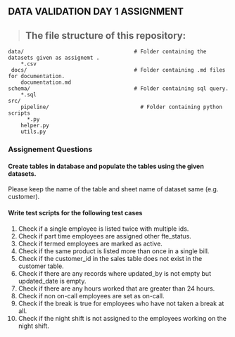 ## DATA VALIDATION DAY 1 ASSIGNMENT

> ## The file structure of this repository:


```
data/                                   # Folder containing the datasets given as assignemt .
    *.csv
 docs/                                  # Folder containing .md files for documentation.      
    documentation.md
schema/                                 # Folder containing sql query.
    *.sql    
src/
    pipeline/                             # Folder containing python scripts    
      *.py
    helper.py
    utils.py
```

### Assignement Questions

####  Create tables in database and populate the tables using the given datasets.

Please keep the name of the table and sheet name of dataset same (e.g. customer).

#### Write test scripts for the following test cases

1. Check if a single employee is listed twice with multiple ids.
2. Check if part time employees are assigned other fte_status.
3. Check if termed employees are marked as active.
4. Check if the same product is listed more than once in a single bill.
5. Check if the customer_id in the sales table does not exist in the customer table.
6. Check if there are any records where updated_by is not empty but updated_date is empty.
7. Check if there are any hours worked that are greater than 24 hours.
8. Check if non on-call employees are set as on-call.
9. Check if the break is true for employees who have not taken a break at all.
10. Check if the night shift is not assigned to the employees working on the night shift.
